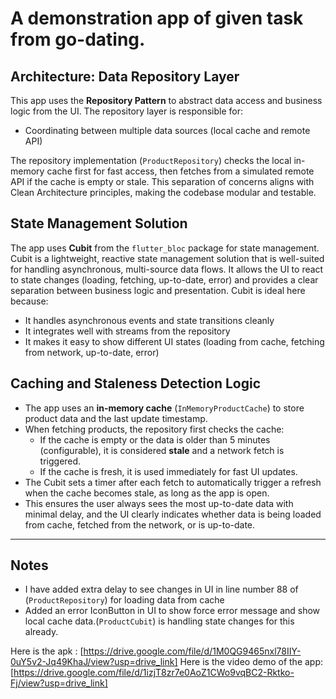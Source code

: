 # A demonstration app of given task from go-dating.

## Architecture: Data Repository Layer

This app uses the **Repository Pattern** to abstract data access and business logic from the UI. The repository layer is responsible for:

- Coordinating between multiple data sources (local cache and remote API)

The repository implementation (`ProductRepository`) checks the local in-memory cache first for fast access, then fetches from a simulated remote API if the cache is empty or stale. This separation of concerns aligns with Clean Architecture principles, making the codebase modular and testable.

## State Management Solution

The app uses **Cubit** from the `flutter_bloc` package for state management. Cubit is a lightweight, reactive state management solution that is well-suited for handling asynchronous, multi-source data flows. It allows the UI to react to state changes (loading, fetching, up-to-date, error) and provides a clear separation between business logic and presentation. Cubit is ideal here because:

- It handles asynchronous events and state transitions cleanly
- It integrates well with streams from the repository
- It makes it easy to show different UI states (loading from cache, fetching from network, up-to-date, error)

## Caching and Staleness Detection Logic

- The app uses an **in-memory cache** (`InMemoryProductCache`) to store product data and the last update timestamp.
- When fetching products, the repository first checks the cache:
  - If the cache is empty or the data is older than 5 minutes (configurable), it is considered **stale** and a network fetch is triggered.
  - If the cache is fresh, it is used immediately for fast UI updates.
- The Cubit sets a timer after each fetch to automatically trigger a refresh when the cache becomes stale, as long as the app is open.
- This ensures the user always sees the most up-to-date data with minimal delay, and the UI clearly indicates whether data is being loaded from cache, fetched from the network, or is up-to-date.

---

## Notes

- I have added extra delay to see changes in UI in line number 88 of (`ProductRepository`) for loading data from cache
- Added an error IconButton in UI to show force error message and show local cache data.(`ProductCubit`) is handling state changes for this already.


Here is the apk : [https://drive.google.com/file/d/1M0QG9465nxl78IIY-0uY5v2-Jq49KhaJ/view?usp=drive_link]
Here is the video demo of the app: [https://drive.google.com/file/d/1izjT8zr7e0AoZ1CWo9vqBC2-Rktko-Fj/view?usp=drive_link]